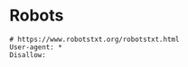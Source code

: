 # Robots

```
# https://www.robotstxt.org/robotstxt.html
User-agent: *
Disallow:
```

<!--stackedit_data:
eyJoaXN0b3J5IjpbMjg4MTI0MzQ1XX0=
-->